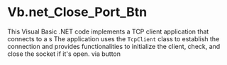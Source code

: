 # Vb.net_Close_Port_Btn
This Visual Basic .NET code implements a TCP client application that connects to a s The application uses the `TcpClient` class to establish the connection and provides functionalities to initialize the client, check, and close the socket if it's open. via button
